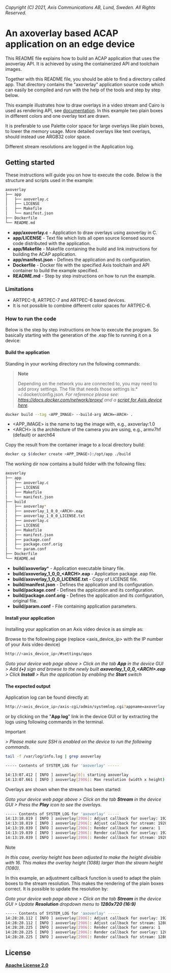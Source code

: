 *Copyright (C) 2021, Axis Communications AB, Lund, Sweden. All Rights Reserved.*

# An axoverlay based ACAP application on an edge device

This README file explains how to build an ACAP application that uses the axoverlay API. It is achieved by using the containerized API and toolchain images.

Together with this README file, you should be able to find a directory called app. That directory contains the "axoverlay" application source code which can easily be compiled and run with the help of the tools and step by step below.

This example illustrates how to draw overlays in a video stream and Cairo is used as rendering API, see [documentation](https://www.cairographics.org/). In this example two plain boxes in different colors and one overlay text are drawn.

It is preferable to use Palette color space for large overlays like plain boxes, to lower the memory usage.
More detailed overlays like text overlays, should instead use ARGB32 color space.

Different stream resolutions are logged in the Application log.

## Getting started

These instructions will guide you on how to execute the code. Below is the structure and scripts used in the example:

```sh
axoverlay
├── app
│   ├── axoverlay.c
│   ├── LICENSE
│   ├── Makefile
│   └── manifest.json
├── Dockerfile
└── README.md
```

* **app/axoverlay.c** - Application to draw overlays using axoverlay in C.
* **app/LICENSE** - Text file which lists all open source licensed source code distributed with the application.
* **app/Makefile** - Makefile containing the build and link instructions for building the ACAP application.
* **app/manifest.json** - Defines the application and its configuration.
* **Dockerfile** - Docker file with the specified Axis toolchain and API container to build the example specified.
* **README.md** - Step by step instructions on how to run the example.

### Limitations

* ARTPEC-8, ARTPEC-7 and ARTPEC-6 based devices.
* It is not possible to combine different color spaces for ARTPEC-6.

### How to run the code

Below is the step by step instructions on how to execute the program. So basically starting with the generation of the .eap file to running it on a device:

#### Build the application

Standing in your working directory run the following commands:

> **Note**
>
> Depending on the network you are connected to, you may need to add proxy settings.
The file that needs those settings is:* ~/.docker/config.json. *For
reference please see: <https://docs.docker.com/network/proxy/> and a
[script for Axis device here](../FAQs.md#HowcanIset-upnetworkproxysettingsontheAxisdevice?).*

```sh
docker build --tag <APP_IMAGE> --build-arg ARCH=<ARCH> .
```

* <APP_IMAGE> is the name to tag the image with, e.g., axoverlay:1.0
* \<ARCH\> is the architecture of the camera you are using, e.g., armv7hf (default) or aarch64

Copy the result from the container image to a local directory build:

```sh
docker cp $(docker create <APP_IMAGE>):/opt/app ./build
```

The working dir now contains a build folder with the following files:

```sh
axoverlay
├── app
│   ├── axoverlay.c
│   ├── LICENSE
│   ├── Makefile
│   └── manifest.json
├── build
│   ├── axoverlay*
│   ├── axoverlay_1_0_0_<ARCH>.eap
│   ├── axoverlay_1_0_0_LICENSE.txt
│   ├── axoverlay.c
│   ├── LICENSE
│   ├── Makefile
│   ├── manifest.json
│   ├── package.conf
│   ├── package.conf.orig
│   └── param.conf
├── Dockerfile
└── README.md
```

* **build/axoverlay*** - Application executable binary file.
* **build/axoverlay_1_0_0_\<ARCH\>.eap** - Application package .eap file.
* **build/axoverlay_1_0_0_LICENSE.txt** - Copy of LICENSE file.
* **build/manifest.json** - Defines the application and its configuration.
* **build/package.conf** - Defines the application and its configuration.
* **build/package.conf.orig** - Defines the application and its configuration, original file.
* **build/param.conf** - File containing application parameters.

#### Install your application

Installing your application on an Axis video device is as simple as:

Browse to the following page (replace <axis_device_ip> with the IP number of your Axis video device)

```sh
http://<axis_device_ip>/#settings/apps
```

*Goto your device web page above > Click on the tab **App** in the device GUI > Add **(+)** sign and browse to
the newly built **axoverlay_1_0_0_\<ARCH\>.eap** > Click **Install** > Run the application by enabling the **Start** switch*

#### The expected output

Application log can be found directly at:

```sh
http://<axis_device_ip>/axis-cgi/admin/systemlog.cgi?appname=axoverlay
```

or by clicking on the "**App log**" link in the device GUI or by extracting the logs using following commands in the terminal.

>[!IMPORTANT]
*> Please make sure SSH is enabled on the device to run the following commands.*

```sh
tail -f /var/log/info.log | grep axoverlay
```

```sh
----- Contents of SYSTEM_LOG for 'axoverlay' -----

14:13:07.412 [ INFO ] axoverlay[0]: starting axoverlay
14:13:07.661 [ INFO ] axoverlay[2906]: Max resolution (width x height): 1920 x 1080
```

Overlays are shown when the stream has been started:

*Goto your device web page above > Click on the tab **Stream** in the device GUI >  Press the **Play** icon to see the overlays.*

```sh
----- Contents of SYSTEM_LOG for 'axoverlay' -----
14:13:18.819 [ INFO ] axoverlay[2906]: Adjust callback for overlay: 1920 x 1080
14:13:18.819 [ INFO ] axoverlay[2906]: Adjust callback for stream: 1920 x 1080
14:13:19.039 [ INFO ] axoverlay[2906]: Render callback for camera: 1
14:13:19.039 [ INFO ] axoverlay[2906]: Render callback for overlay: 1920 x 1088
14:13:19.039 [ INFO ] axoverlay[2906]: Render callback for stream: 1920 x 1080
```

> [!NOTE]
> *In this case, overlay height has been adjusted to make the height divisible with 16.
> This makes the overlay height (1088) larger than the stream height (1080).*

In this example, an adjustment callback function is used to adapt the plain boxes to the stream resolution. This makes the rendering of the plain boxes correct.
It is possible to update the resolution by:

*Goto your device web page above > Click on the tab **Stream** in the device GUI > Update **Resolution** dropdown menu to **1280x720 (16:9)***

```sh
----- Contents of SYSTEM_LOG for 'axoverlay' -----
14:28:28.112 [ INFO ] axoverlay[2906]: Adjust callback for overlay: 1920 x 1080
14:28:28.112 [ INFO ] axoverlay[2906]: Adjust callback for stream: 1280 x 720
14:28:28.225 [ INFO ] axoverlay[2906]: Render callback for camera: 1
14:28:28.225 [ INFO ] axoverlay[2906]: Render callback for overlay: 1280 x 720
14:28:28.225 [ INFO ] axoverlay[2906]: Render callback for stream: 1280 x 720
```

## License

**[Apache License 2.0](../LICENSE)**
